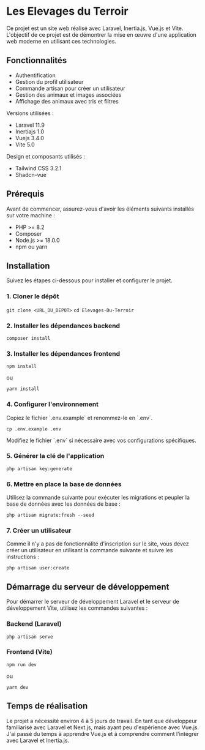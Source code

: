 # Les Elevages du Terroir

Ce projet est un site web réalisé avec Laravel, Inertia.js, Vue.js et Vite. L'objectif de ce projet est de démontrer la mise en œuvre d'une application web moderne en utilisant ces technologies.

## Fonctionnalités

-   Authentification
-   Gestion du profil utilisateur
-   Commande artisan pour créer un utilisateur
-   Gestion des animaux et images associées
-   Affichage des animaux avec tris et filtres

Versions utilisées :

-   Laravel 11.9
-   Inertiajs 1.0
-   Vuejs 3.4.0
-   Vite 5.0

Design et composants utilisés :

-   Tailwind CSS 3.2.1
-   Shadcn-vue

## Prérequis

Avant de commencer, assurez-vous d'avoir les éléments suivants installés sur votre machine :

-   PHP >= 8.2
-   Composer
-   Node.js >= 18.0.0
-   npm ou yarn

## Installation

Suivez les étapes ci-dessous pour installer et configurer le projet.

### 1. Cloner le dépôt

`git clone <URL_DU_DEPOT>`
`cd Elevages-Du-Terroir`

### 2. Installer les dépendances backend

`composer install`

### 3. Installer les dépendances frontend

`npm install`

ou

`yarn install`

### 4. Configurer l'environnement

Copiez le fichier \`.env.example\` et renommez-le en \`.env\`.

`cp .env.example .env`

Modifiez le fichier \`.env\` si nécessaire avec vos configurations spécifiques.

### 5. Générer la clé de l'application

`php artisan key:generate`

### 6. Mettre en place la base de données

Utilisez la commande suivante pour exécuter les migrations et peupler la base de données avec les données de base :

`php artisan migrate:fresh --seed`

### 7. Créer un utilisateur

Comme il n'y a pas de fonctionnalité d'inscription sur le site, vous devez créer un utilisateur en utilisant la commande suivante et suivre les instructions :

`php artisan user:create`

## Démarrage du serveur de développement

Pour démarrer le serveur de développement Laravel et le serveur de développement Vite, utilisez les commandes suivantes :

### Backend (Laravel)

`php artisan serve`

### Frontend (Vite)

`npm run dev`

ou

`yarn dev`

## Temps de réalisation

Le projet a nécessité environ 4 à 5 jours de travail. En tant que développeur familiarisé avec Laravel et Next.js, mais ayant peu d'expérience avec Vue.js. J'ai passé du temps à apprendre Vue.js et à comprendre comment l'intégrer avec Laravel et Inertia.js.
